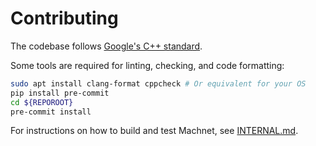 
# Contributing

The codebase follows [Google's C++
standard](https://google.github.io/styleguide/cppguide.html).

Some tools are required for linting, checking, and code formatting:

```bash
sudo apt install clang-format cppcheck # Or equivalent for your OS
pip install pre-commit
cd ${REPOROOT}
pre-commit install
```

For instructions on how to build and test Machnet, see [INTERNAL.md](INTERNAL.md).
